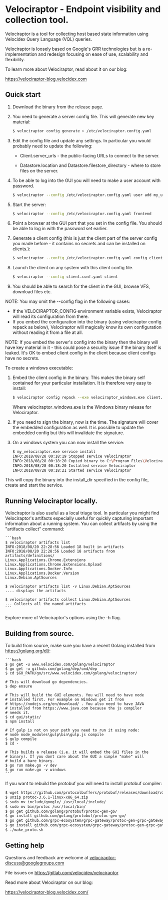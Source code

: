 # Velociraptor - Endpoint visibility and collection tool.

Velociraptor is a tool for collecting host based state information
using Velocidex Query Language (VQL) queries.

Velociraptor is loosely based on Google's GRR technologies but is a
re-implementation and redesign focusing on ease of use, scalability
and flexibility.

To learn more about Velociraptor, read about it on our blog:

   https://velociraptor-blog.velocidex.com

## Quick start

1. Download the binary from the release page.
2. You need to generate a server config file. This will generate new key material:
    ```bash
    $ velociraptor config generate > /etc/velociraptor.config.yaml
    ```

3. Edit the config file and update any settings. In particular you
   would probably need to update the following:

   - Client.server_urls - the public-facing URLs to connect to the
     server.

   - Datastore.location and Datastore.filestore_directory - where to
     store files on the server.

4. To be able to log into the GUI you will need to make a user account
   with password.
    ```bash
    $ velociraptor --config /etc/velociraptor.config.yaml user add my_user_name
    ```

5. Start the server:
    ```bash
    $ velociraptor --config /etc/velociraptor.config.yaml frontend
    ```

6. Point a browser at the GUI port that you set in the config
   file. You should be able to log in with the password set earlier.

7. Generate a client config (this is just the client part of the
   server config you made before - it contains no secrets and can be
   installed on clients.):
    ```bash
    $ velociraptor --config /etc/velociraptor.config.yaml config client > client.conf.yaml
    ```

8. Launch the client on any system with this client config file.
    ```bash
    $ velociraptor --config client.conf.yaml client
    ```

9. You should be able to search for the client in the GUI, browse VFS,
   download files etc.

NOTE: You may omit the --config flag in the following cases:

 * If the VELOCIRAPTOR_CONFIG environment variable exists, Velociraptor
   will read its configuration from there.
 * If you embed the configuration into the binary (using velociraptor
   config repack as below), Velociraptor will magically know its own
   configuration without reading it from a file at all.

NOTE: If you embed the server's config into the binary then the binary
will have key material in it - this could pose a security issue if the
binary itself is leaked. It's OK to embed client config in the client because
client configs have no secrets.

To create a windows executable:

1. Embed the client config in the binary. This makes the binary self
   contained for your particular installation. It is therefore very
   easy to install:
    ```bash
    $ velociraptor config repack --exe velociraptor_windows.exe client.config.yaml my_velociraptor.exe
    ```
   Where velociraptor_windows.exe is the Windows binary release for
   Velociraptor.

2. If you need to sign the binary, now is the time. The signature will cover
   the embedded configuration as well. It is possible to update the embedded
   config but this will invalidate the signature.

2. On a windows system you can now install the service:
    ```bash
    $ my_velociraptor.exe service install
    INFO:2018/08/28 00:18:19 Stopped service Velociraptor
    INFO:2018/08/28 00:18:20 Copied binary to C:\Program Files\Velociraptor\Velociraptor.exe
    INFO:2018/08/28 00:18:20 Installed service Velociraptor
    INFO:2018/08/28 00:18:21 Started service Velociraptor
    ```

This will copy the binary into the install_dir specified in the config
file, create and start the service.

## Running Velociraptor locally.

Velociraptor is also useful as a local triage tool. In particular you
might find Velociraptor's artifacts especially useful for quickly
capturing important information about a running system. You can
collect artifacts by using the "artifacts collect" command:

    ```bash
    $ velociraptor artifacts list
    INFO:2018/08/20 22:28:56 Loaded 18 built in artifacts
    INFO:2018/08/20 22:28:56 Loaded 18 artifacts from artifacts/definitions/
    Linux.Applications.Chrome.Extensions
    Linux.Applications.Chrome.Extensions.Upload
    Linux.Applications.Docker.Info
    Linux.Applications.Docker.Version
    Linux.Debian.AptSources

    $ velociraptor artifacts list -v Linux.Debian.AptSources
    .... displays the artifacts

    $ velociraptor artifacts collect Linux.Debian.AptSources
    ... Collects all the named artifacts
    ```

Explore more of Velociraptor's options using the -h flag.

## Building from source.

To build from source, make sure you have a recent Golang installed
from https://golang.org/dl/:

    ```bash
    $ go get -u www.velocidex.com/golang/velociraptor
    $ go get -u github.com/golang/dep/cmd/dep
    $ cd $GO_PATH/go/src/www.velocidex.com/golang/velociraptor/

    # This will download go dependencies.
    $ dep ensure

    # This will build the GUI elements. You will need to have node
    # installed first. For example on Windows get it from
    # https://nodejs.org/en/download/ . You also need to have JAVA
    # installed from https://www.java.com because the js compiler
    # needs it.
    $ cd gui/static/
    $ npm install

    # If gulp is not on your path you need to run it using node:
    # node node_modules\gulp\bin\gulp.js compile
    $ gulp compile
    $ cd -

    # This builds a release (i.e. it will embed the GUI files in the
    # binary). If you dont care about the GUI a simple "make" will
    # build a bare binary.
    $ go run make.go -v dev
    $ go run make.go -v windows
    ```

If you want to rebuild the protobuf you will need to install protobuf compiler:

   ```bash
   $ wget https://github.com/protocolbuffers/protobuf/releases/download/v3.6.1/protoc-3.6.1-linux-x86_64.zip
   $ unzip protoc-3.6.1-linux-x86_64.zip
   $ sudo mv include/google/ /usr/local/include/
   $ sudo mv bin/protoc /usr/local/bin/
   $ go get github.com/golang/protobuf/protoc-gen-go/
   $ go install github.com/golang/protobuf/protoc-gen-go/
   $ go get github.com/grpc-ecosystem/grpc-gateway/protoc-gen-grpc-gateway
   $ go install github.com/grpc-ecosystem/grpc-gateway/protoc-gen-grpc-gateway
   $ ./make_proto.sh
   ```


## Getting help

Questions and feedback are welcome at velociraptor-discuss@googlegroups.com

File issues on https://gitlab.com/velocidex/velociraptor

Read more about Velociraptor on our blog:

https://velociraptor-blog.velocidex.com/